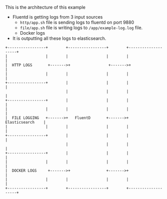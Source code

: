 This is the architecture of this example

- Fluentd is getting logs from 3 input sources
    - `http/app.sh` file is sending logs to fluentd on port 9880
    - `file/app.sh` file is writing logs to `/app/example-log.log` file.
    - Docker logs
- It is outputting all these logs to elasticsearch.

```
+-----------------+        +-----------------+        +--------------------+
|                 |        |                 |        |                    |
|  HTTP LOGS       +------->+                 +------->+                    |
|                 |        |                 |        |                    |
+-----------------+        |                 |        |                    |
                           |                 |        |                    |
+-----------------+        |                 |        |                    |
|                 |        |                 |        |                    |
|  FILE LOGGING   +------->+   FluentD       +------->+   Elasticsearch    |
|                 |        |                 |        |                    |
+-----------------+        |                 |        |                    |
                           |                 |        |                    |
+-----------------+        |                 |        |                    |
|                 |        |                 |        |                    |
|  DOCKER LOGS     +------->+                +------->+                    |
|                 |        |                 |        |                    |
+-----------------+        +-----------------+        +--------------------+
```